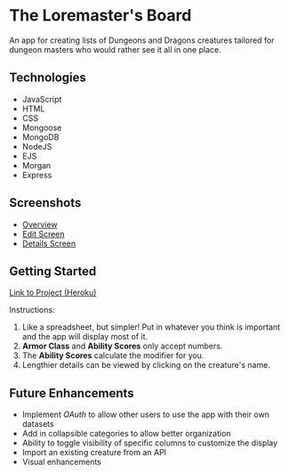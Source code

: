The Loremaster's Board
======================
An app for creating lists of Dungeons and Dragons creatures tailored for dungeon masters who would rather see it all in one place.

Technologies
------------
* JavaScript
* HTML
* CSS
* Mongoose
* MongoDB
* NodeJS
* EJS
* Morgan
* Express

Screenshots
-----------
* [Overview](https://i.imgur.com/ol1VLFV.png)
* [Edit Screen](https://i.imgur.com/2ZVSdS2.png)
* [Details Screen](https://i.imgur.com/VGckLNS.png)

Getting Started
---------------
[Link to Project (Heroku)](https://dnd-dm-encounter-reference.herokuapp.com)

Instructions:
1. Like a spreadsheet, but simpler! Put in whatever you think is important and the app will display most of it.
1. **Armor Class** and **Ability Scores** only accept numbers.
1. The **Ability Scores** calculate the modifier for you.
1. Lengthier details can be viewed by clicking on the creature's name.

Future Enhancements
-------------------
* Implement *OAuth* to allow other users to use the app with their own datasets
* Add in collapsible categories to allow better organization
* Ability to toggle visibility of specific columns to customize the display
* Import an existing creature from an API
* Visual enhancements